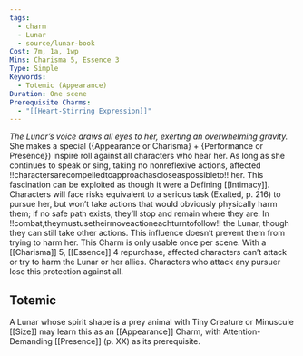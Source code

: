 ```yaml
---
tags:
  - charm
  - Lunar
  - source/lunar-book
Cost: 7m, 1a, 1wp
Mins: Charisma 5, Essence 3
Type: Simple
Keywords:
  - Totemic (Appearance)
Duration: One scene
Prerequisite Charms:
  - "[[Heart-Stirring Expression]]"
---
```

*The Lunar’s voice draws all eyes to her, exerting an overwhelming gravity.*
She makes a special ({Appearance or Charisma} + {Performance or Presence}) inspire roll against all characters who hear her. As long as she continues to speak or sing, taking no nonreflexive actions, affected !!charactersarecompelledtoapproachascloseaspossibleto!! her. This fascination can be exploited as though it were a Defining [[Intimacy]]. Characters will face risks equivalent to a serious task (Exalted, p. 216) to pursue her, but won’t take actions that would obviously physically harm them; if no safe path exists, they’ll stop and remain where they are. In !!combat,theymustusetheirmoveactioneachturntofollow!! the Lunar, though they can still take other actions. This influence doesn’t prevent them from trying to harm her. This Charm is only usable once per scene. With a [[Charisma]] 5, [[Essence]] 4 repurchase, affected characters can’t attack or try to harm the Lunar or her allies. Characters who attack any pursuer lose this protection against all. 
## Totemic 

A Lunar whose spirit shape is a prey animal with Tiny Creature or Minuscule [[Size]] may learn this as an [[Appearance]] Charm, with Attention-Demanding [[Presence]] (p. XX) as its prerequisite.